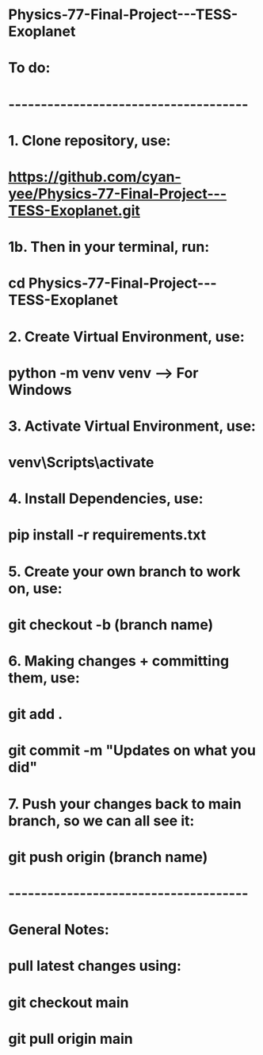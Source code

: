 # Physics-77-Final-Project---TESS-Exoplanet

# To do:
# -------------------------------------
# 1. Clone repository, use:
# https://github.com/cyan-yee/Physics-77-Final-Project---TESS-Exoplanet.git
# 1b. Then in your terminal, run:
# cd Physics-77-Final-Project---TESS-Exoplanet

# 2. Create Virtual Environment, use:
# python -m venv venv --> For Windows

# 3. Activate Virtual Environment, use:
# venv\Scripts\activate

# 4. Install Dependencies, use:
# pip install -r requirements.txt

# 5. Create your own branch to work on, use:
# git checkout -b (branch name)

# 6. Making changes + committing them, use:
# git add .
# git commit -m "Updates on what you did"

# 7. Push your changes back to main branch, so we can all see it:
# git push origin (branch name)

# -------------------------------------
# General Notes:

# pull latest changes using:
# git checkout main
# git pull origin main
